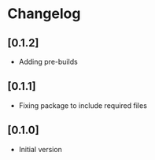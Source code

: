 # Changelog

## [0.1.2]
* Adding pre-builds

## [0.1.1]
* Fixing package to include required files

## [0.1.0]
* Initial version
